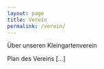 ```yaml
---
layout: page
title: Verein
permalink: /verein/
---
```


Über unseren Kleingartenverein

Plan des Vereins
[...]